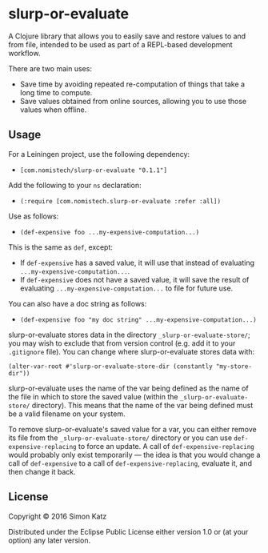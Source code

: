 # slurp-or-evaluate

A Clojure library that allows you to easily save and restore values
to and from file, intended to be used as part of a REPL-based
development workflow.

There are two main uses:
- Save time by avoiding repeated re-computation of things that take a long
time to compute.
- Save values obtained from online sources, allowing you to use those values
when offline.

## Usage

For a Leiningen project, use the following dependency:
- `[com.nomistech/slurp-or-evaluate "0.1.1"]`

Add the following to your `ns` declaration:
- `(:require [com.nomistech.slurp-or-evaluate :refer :all])`

Use as follows:
- `(def-expensive foo ...my-expensive-computation...)`

This is the same as `def`, except:
- If `def-expensive` has a saved value, it will use that instead of evaluating
`...my-expensive-computation...`.
- If `def-expensive` does not have a saved value, it will save the result of
evaluating `...my-expensive-computation...` to file for future use.

You can also have a doc string as follows:

- `(def-expensive foo "my doc string" ...my-expensive-computation...)`

slurp-or-evaluate stores data in the directory `_slurp-or-evaluate-store/`;
you may wish to exclude that from version control
(e.g. add it to your `.gitignore` file). You can change where
slurp-or-evaluate stores data with:
```
(alter-var-root #'slurp-or-evaluate-store-dir (constantly "my-store-dir"))
```

slurp-or-evaluate uses the name of the var being defined as the name
of the file in which to store the saved value (within the
`_slurp-or-evaluate-store/` directory).
This means that the name of the var being defined must be a valid filename on
your system.

To remove slurp-or-evaluate's saved value for a var, you can either remove
its file from the `_slurp-or-evaluate-store/` directory or you can use
`def-expensive-replacing` to force an update.
A call of `def-expensive-replacing` would probably only exist temporarily
— the idea is that you would change a call of `def-expensive` to a call
of `def-expensive-replacing`, evaluate it, and then change it back.

## License

Copyright © 2016 Simon Katz

Distributed under the Eclipse Public License either version 1.0 or (at
your option) any later version.
